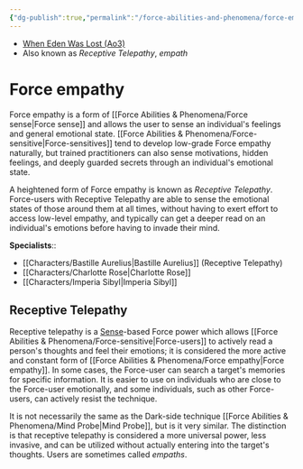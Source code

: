 ```yaml
---
{"dg-publish":true,"permalink":"/force-abilities-and-phenomena/force-empathy/","tags":["universal","sense","forcepower"],"noteIcon":"saber1"}
---
```


- [When Eden Was Lost (Ao3)](https://archiveofourown.org/works/19334440)
- Also known as *Receptive Telepathy*, *empath*
# Force empathy
Force empathy is a form of [[Force Abilities & Phenomena/Force sense\|Force sense]] and allows the user to sense an individual's feelings and general emotional state. [[Force Abilities & Phenomena/Force-sensitive\|Force-sensitives]] tend to develop low-grade Force empathy naturally, but trained practitioners can also sense motivations, hidden feelings, and deeply guarded secrets through an individual's emotional state. 

A heightened form of Force empathy is known as *Receptive Telepathy*. Force-users with Receptive Telepathy are able to sense the emotional states of those around them at all times, without having to exert effort to access low-level empathy, and typically can get a deeper read on an individual's emotions before having to invade their mind. 

**Specialists**::
- [[Characters/Bastille Aurelius\|Bastille Aurelius]] (Receptive Telepathy)
- [[Characters/Charlotte Rose\|Charlotte Rose]]
- [[Characters/Imperia Sibyl\|Imperia Sibyl]]
## Receptive Telepathy
Receptive telepathy is a <a href="https://whenedenwaslost.netlify.app/force-abilities-and-phenomena/aspects-of-the-force/#sense">Sense</a>-based Force power which allows [[Force Abilities & Phenomena/Force-sensitive\|Force-users]] to actively read a person's thoughts and feel their emotions; it is considered the more active and constant form of [[Force Abilities & Phenomena/Force empathy\|Force empathy]]. In some cases, the Force-user can search a target's memories for specific information. It is easier to use on individuals who are close to the Force-user emotionally, and some individuals, such as other Force-users, can actively resist the technique. 

It is not necessarily the same as the Dark-side technique [[Force Abilities & Phenomena/Mind Probe\|Mind Probe]], but is it very similar. The distinction is that receptive telepathy is considered a more universal power, less invasive, and can be utilized without actually entering into the target's thoughts. Users are sometimes called *empaths*.